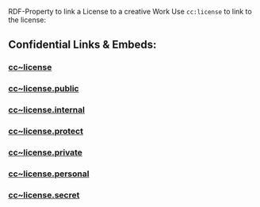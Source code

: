 RDF-Property to link a License to a creative Work
Use `cc:license` to link to the license: 


## Confidential Links & Embeds: 

### [cc~license](/_Standards/cc/cc~license.md) 

### [cc~license.public](/_public/cc/cc~license.public.md) 

### [cc~license.internal](/_internal/cc/cc~license.internal.md) 

### [cc~license.protect](/_protect/cc/cc~license.protect.md) 

### [cc~license.private](/_private/cc/cc~license.private.md) 

### [cc~license.personal](/_personal/cc/cc~license.personal.md) 

### [cc~license.secret](/_secret/cc/cc~license.secret.md)

